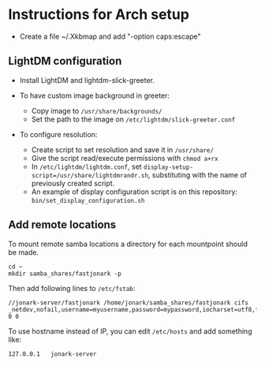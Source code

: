 # Instructions for Arch setup

- Create a file ~/.Xkbmap and add "-option caps:escape"

## LightDM configuration

- Install LightDM and lightdm-slick-greeter.

- To have custom image background in greeter:

  - Copy image to `/usr/share/backgrounds/`
  - Set the path to the image on `/etc/lightdm/slick-greeter.conf`

- To configure resolution:

  - Create script to set resolution and save it in `/usr/share/`
  - Give the script read/execute permissions with `chmod a+rx`
  - In `/etc/lightdm/lightdm.conf`, set `display-setup-script=/usr/share/lightdmrandr.sh`, substituting with the name of previously created script.
  - An example of display configuration script is on this repository: `bin/set_display_configuration.sh`

## Add remote locations

To mount remote samba locations a directory for each mountpoint should be made.

```shell
cd ~
mkdir samba_shares/fastjonark -p
```

Then add following lines to `/etc/fstab`:

```
//jonark-server/fastjonark /home/jonark/samba_shares/fastjonark cifs _netdev,nofail,username=myusername,password=mypassword,iocharset=utf8,file_mode=0777,dir_mode=0777  0 0
```

To use hostname instead of IP, you can edit `/etc/hosts` and add something like:

```
127.0.0.1   jonark-server
```